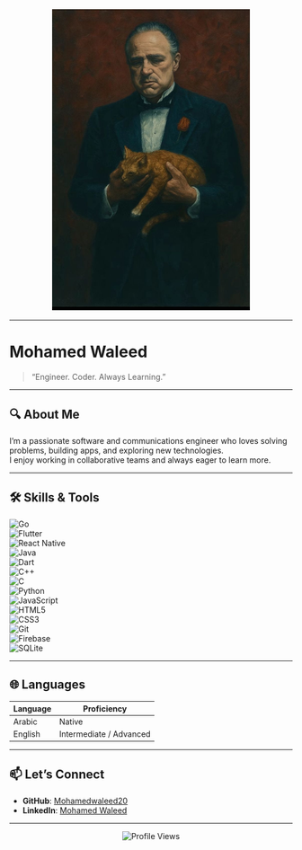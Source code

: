 <div align="center">
  <img src="35211d4a-8f2a-4a5a-b541-a18f793da5ab.jpg" alt="Developer at Work" width="70%" />
</div>

---

# Mohamed Waleed

> “Engineer. Coder. Always Learning.”

---

## 🔍 About Me

I’m a passionate software and communications engineer who loves solving problems, building apps, and exploring new technologies.  
I enjoy working in collaborative teams and always eager to learn more.

---

## 🛠 Skills & Tools

![Go](https://img.shields.io/badge/go-%2300ADD8.svg?style=flat&logo=go&logoColor=white)  
![Flutter](https://img.shields.io/badge/Flutter-%2302569B.svg?style=flat&logo=Flutter&logoColor=white)  
![React Native](https://img.shields.io/badge/react_native-%2320232a.svg?style=flat&logo=react&logoColor=%2361DAFB)  
![Java](https://img.shields.io/badge/Java-ED8B00?style=flat&logo=java&logoColor=white)  
![Dart](https://img.shields.io/badge/Dart-0175C2?style=flat&logo=dart&logoColor=white)  
![C++](https://img.shields.io/badge/C%2B%2B-00599C?style=flat&logo=c%2B%2B&logoColor=white)  
![C](https://img.shields.io/badge/C-00599C?style=flat&logo=c&logoColor=white)  
![Python](https://img.shields.io/badge/Python-FFD43B?style=flat&logo=python&logoColor=darkgreen)  
![JavaScript](https://img.shields.io/badge/JavaScript-323330?style=flat&logo=javascript&logoColor=F7DF1E)  
![HTML5](https://img.shields.io/badge/HTML5-E34F26?style=flat&logo=html5&logoColor=white)  
![CSS3](https://img.shields.io/badge/CSS3-1572B6?style=flat&logo=css3&logoColor=white)  
![Git](https://img.shields.io/badge/GIT-E44C30?style=flat&logo=git&logoColor=white)  
![Firebase](https://img.shields.io/badge/firebase-ffca28?style=flat&logo=firebase&logoColor=black)  
![SQLite](https://img.shields.io/badge/SQLite-07405E?style=flat&logo=sqlite&logoColor=white)  

---

## 🌐 Languages

| Language | Proficiency |
|----------|-------------|
| Arabic   | Native      |
| English  | Intermediate / Advanced |

---

## 📫 Let’s Connect

- **GitHub**: [Mohamedwaleed20](https://github.com/Mohamedwaleed20)  
- **LinkedIn**: [Mohamed Waleed](https://www.linkedin.com/in/mohamed-waleed-8971a3260/)  

---

<div align="center">
  <img src="https://komarev.com/ghpvc/?username=Mohamedwaleed20&style=flat&color=orange&label=PROFILE+VIEWS" alt="Profile Views" />
</div>
